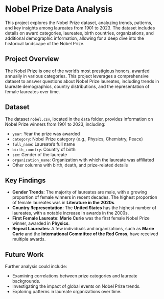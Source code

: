# Nobel Prize Data Analysis

This project explores the Nobel Prize dataset, analyzing trends, patterns, and key insights among laureates from 1901 to 2023. The dataset includes details on award categories, laureates, birth countries, organizations, and additional demographic information, allowing for a deep dive into the historical landscape of the Nobel Prize.

## Project Overview

The Nobel Prize is one of the world’s most prestigious honors, awarded annually in various categories. This project leverages a comprehensive dataset to answer questions about Nobel Prize laureates, including trends in laureate demographics, country distributions, and the representation of female laureates over time.

## Dataset

The dataset `nobel.csv`, located in the `data` folder, provides information on Nobel Prize winners from 1901 to 2023, including:

- `year`: Year the prize was awarded
- `category`: Nobel Prize category (e.g., Physics, Chemistry, Peace)
- `full_name`: Laureate’s full name
- `birth_country`: Country of birth
- `sex`: Gender of the laureate
- `organization_name`: Organization with which the laureate was affiliated
- Other columns with birth, death, and prize-related details

## Key Findings

- **Gender Trends**: The majority of laureates are male, with a growing proportion of female winners in recent decades. The highest proportion of female laureates was in **Literature in the 2020s**.
- **Country Representation**: The **United States** has the highest number of laureates, with a notable increase in awards in the 2000s.
- **First Female Laureate**: **Marie Curie** was the first female Nobel Prize winner, awarded in **Physics**.
- **Repeat Laureates**: A few individuals and organizations, such as **Marie Curie** and the **International Committee of the Red Cross**, have received multiple awards.



## Future Work

Further analysis could include:

- Examining correlations between prize categories and laureate backgrounds.
- Investigating the impact of global events on Nobel Prize trends.
- Exploring patterns in laureate organizations over time.
